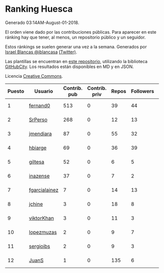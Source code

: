 # Ranking Huesca

Generado 03:14AM-August-01-2018.

El orden viene dado por las contribuciones públicas. Para aparecer en este ránking hay que tener, al menos, un repositorio público y un seguidor.

Estos ránkings se suelen generar una vez a la semana. Generados por [Israel Blancas @iblancasa](https://github.com/iblancasa/) [(Twitter)](https://twitter.com/iblancasa).

Las plantillas se encuentran en [este repositorio](https://github.com/iblancasa/GH-Spanish-Ranking), utilizando la biblioteca [GitHubCity](https://github.com/iblancasa/GitHubCity). Los resultados están disponibles en MD y en JSON.

Licencia [Creative Commons](https://creativecommons.org/licenses/by/4.0/).

| Puesto   |  Usuario  | Contrib. pub | Contrib. priv |Repos| Followers | Desde |  Avatar  |
|----------|-----------|--------------|---------------|-----|-----------|-------|----------|
|1|[fernand0](https://github.com/fernand0)|513|0|39|44|2008-03-06|![fernand0]()|
|2|[SrPerso](https://github.com/SrPerso)|268|0|12|13|2016-02-09|![SrPerso]()|
|3|[jmendiara](https://github.com/jmendiara)|87|0|55|32|2011-06-15|![jmendiara]()|
|4|[hbiarge](https://github.com/hbiarge)|69|0|36|39|2010-11-08|![hbiarge]()|
|5|[giltesa](https://github.com/giltesa)|52|0|6|5|2014-08-26|![giltesa]()|
|6|[inazense](https://github.com/inazense)|37|0|7|2|2016-08-16|![inazense]()|
|7|[fgarcialainez](https://github.com/fgarcialainez)|7|0|14|13|2012-05-19|![fgarcialainez]()|
|8|[jchine](https://github.com/jchine)|3|0|18|8|2012-05-03|![jchine]()|
|9|[viktorKhan](https://github.com/viktorKhan)|3|0|11|3|2013-06-13|![viktorKhan]()|
|10|[lopezmuzas](https://github.com/lopezmuzas)|2|0|9|7|2012-02-01|![lopezmuzas]()|
|11|[sergioibs](https://github.com/sergioibs)|2|0|9|3|2013-09-26|![sergioibs]()|
|12|[JuanS](https://github.com/JuanS)|1|0|135|6|2012-08-16|![JuanS]()|
